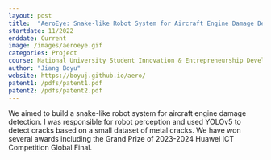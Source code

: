 ```yaml
---
layout: post
title:  "AeroEye: Snake-like Robot System for Aircraft Engine Damage Detection"
startdate: 11/2022
enddate: Current
image: /images/aeroeye.gif
categories: Project
course: National University Student Innovation & Entrepreneurship Development Project @ Tongji
author: "Jiang Boyu"
website: https://boyuj.github.io/aero/
patent1: /pdfs/patent1.pdf
patent2: /pdfs/patent2.pdf
---
```


We aimed to build a snake-like robot system for aircraft engine damage detection. I was responsible for robot perception and used YOLOv5 to detect cracks based on a small dataset of metal cracks. We have won several awards including the Grand Prize of 2023-2024 Huawei ICT Competition Global Final.   
